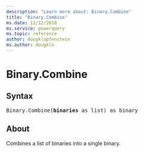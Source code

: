 ```yaml
---
description: "Learn more about: Binary.Combine"
title: "Binary.Combine"
ms.date: 12/12/2018
ms.service: powerquery
ms.topic: reference
author: dougklopfenstein
ms.author: dougklo
---
```

# Binary.Combine

## Syntax

<pre>
Binary.Combine(<b>binaries</b> as list) as binary
</pre>

## About

Combines a list of binaries into a single binary.
  
